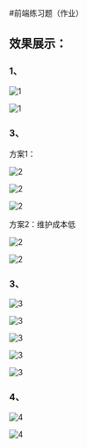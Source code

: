 #前端练习题（作业）



## 效果展示：
### 1、

![1](photos/img.png)

![1](photos/img_1.png)

### 3、
方案1：

![2](photos/img_2.png)

![2](photos/img_3.png)

![2](photos/img_4.png)

方案2：维护成本低

![2](photos/img_5.png)

![2](photos/img_6.png)

### 3、

![3](photos/img_7.png)

![3](photos/img_8.png)

![3](photos/img_9.png)

![3](photos/img_10.png)

![3](photos/img_11.png)


### 4、

![4](photos/img_12.png)

![4](photos/img_13.png)
